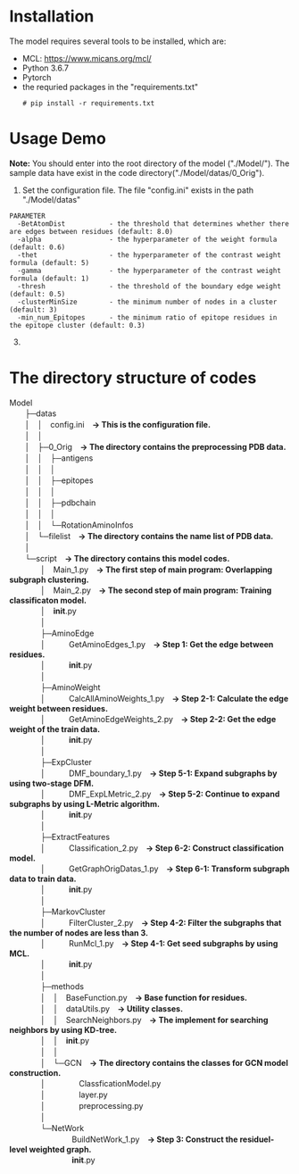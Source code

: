 # Installation
The model requires several tools to be installed, which are:  
* MCL: https://www.micans.org/mcl/
* Python 3.6.7
* Pytorch
* the requried packages in the "requirements.txt"  
  ```
  # pip install -r requirements.txt
  ```

# Usage Demo
**Note:** You should enter into the root directory of the model ("./Model/"). The sample data have exist in the code directory("./Model/datas/0_Orig"). 
1. Set the configuration file. The file "config.ini" exists in the path "./Model/datas"
  ```
  PARAMETER
    -BetAtomDist           - the threshold that determines whether there are edges between residues (default: 8.0)
    -alpha                 - the hyperparameter of the weight formula (default: 0.6)
    -thet                  - the hyperparameter of the contrast weight formula (default: 5)
    -gamma                 - the hyperparameter of the contrast weight formula (default: 1)
    -thresh                - the threshold of the boundary edge weight (default: 0.5)
    -clusterMinSize        - the minimum number of nodes in a cluster (default: 3)
    -min_num_Epitopes      - the minimum ratio of epitope residues in the epitope cluster (default: 0.3)
  ```
3. 


# The directory structure of codes
Model  
　　├─datas  
　　│　│　config.ini　**-> This is the configuration file.**  
　　│　│　  
　　│　├─0_Orig　**-> The directory contains the preprocessing PDB data.**  
　　│　│　├─antigens  
　　│　│　│　　　  
　　│　│　├─epitopes  
　　│　│　│　　　  
　　│　│　├─pdbchain  
　　│　│　│　　　  
　　│　│　└─RotationAminoInfos  
　　│　└─filelist　**-> The directory contains the name list of PDB data.**  
　　│　　　　　  
　　└─script　**-> The directory contains this model codes.**  
　　　　│　Main_1.py　**-> The first step of main program: Overlapping subgraph clustering.**  
　　　　│　Main_2.py　**-> The second step of main program: Training classificaton model.**  
　　　　│　__init__.py  
　　　　│　  
　　　　├─AminoEdge  
　　　　│　　　GetAminoEdges_1.py　**-> Step 1: Get the edge between residues.**  
　　　　│　　　__init__.py  
　　　　│　　　  
　　　　├─AminoWeight  
　　　　│　　　CalcAllAminoWeights_1.py　**-> Step 2-1: Calculate the edge weight between residues.**  
　　　　│　　　GetAminoEdgeWeights_2.py　**-> Step 2-2: Get the edge weight of the train data.**  
　　　　│　　　__init__.py  
　　　　│　　　  
　　　　├─ExpCluster  
　　　　│　　　DMF_boundary_1.py　**-> Step 5-1: Expand subgraphs by using two-stage DFM.**  
　　　　│　　　DMF_ExpLMetric_2.py　**-> Step 5-2: Continue to expand subgraphs by using L-Metric algorithm.**  
　　　　│　　　__init__.py  
　　　　│　　　  
　　　　├─ExtractFeatures  
　　　　│　　　Classification_2.py　**-> Step 6-2: Construct classification model.**  
　　　　│　　　GetGraphOrigDatas_1.py　**-> Step 6-1: Transform subgraph data to train data.**  
　　　　│　　　__init__.py  
　　　　│　　　  
　　　　├─MarkovCluster  
　　　　│　　　FilterCluster_2.py　**-> Step 4-2: Filter the subgraphs that the number of nodes are less than 3.**  
　　　　│　　　RunMcl_1.py　**-> Step 4-1: Get seed subgraphs by using MCL.**  
　　　　│　　　__init__.py  
　　　　│　　　  
　　　　├─methods  
　　　　│　│　BaseFunction.py　**-> Base function for residues.**  
　　　　│　│　dataUtils.py　**-> Utility classes.**  
　　　　│　│　SearchNeighbors.py　**-> The implement for searching neighbors by using KD-tree.**  
　　　　│　│　__init__.py  
　　　　│　│　  
　　　　│　└─GCN　**-> The directory contains the classes for GCN model construction.**  
　　　　│　　　　 ClassficationModel.py  
　　　　│　　　　 layer.py  
　　　　│　　　　 preprocessing.py  
　　　　│　　　　　　　  
　　　　└─NetWork  
　　　　　　　　BuildNetWork_1.py　**-> Step 3: Construct the residuel-level weighted graph.**  
　　　　　　　　__init__.py  
　　　　　　　　  

　　　　　　　　  

　　　　　　　　  


　　　　　　　　　

                

